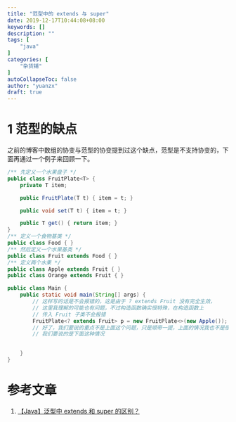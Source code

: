 ```yaml
---
title: "范型中的 extends 与 super"
date: 2019-12-17T10:44:08+08:00
keywords: []
description: ""
tags: [
    "java"
]
categories: [
    "杂货铺"
]
autoCollapseToc: false
author: "yuanzx"
draft: true
---
```


# 1 范型的缺点

之前的博客中数组的协变与范型的协变提到过这个缺点，范型是不支持协变的，下面再通过一个例子来回顾一下。

```java
/** 先定义一个水果盘子 */
public class FruitPlate<T> {
    private T item;

    public FruitPlate(T t) { item = t; }

    public void set(T t) { item = t; }

    public T get() { return item; }
}
/** 定义一个食物基类 */ 
public class Food { }
/** 然后定义一个水果基类 */
public class Fruit extends Food { }
/** 定义两个水果 */
public class Apple extends Fruit { }
public class Orange extends Fruit { }

public class Main {
    public static void main(String[] args) {
        // 这样写的话是不会报错的，这是由于 ? extends Fruit 没有完全生效，
        // 这里我理解的可能也有问题，不过构造函数确实很特殊，在构造函数上
        // 传入 Fruit 子类不会报错
        FruitPlate<? extends Fruit> p = new FruitPlate<>(new Apple());
        // 好了，我们要说的重点不是上面这个问题，只是顺带一提，上面的情况我也不是很懂为什么能用，不过这里记录一下，将来看 JVM 实现可能能找到答案
        // 我们要说的是下面这种情况
        

    }
}
```

# 参考文章

1. [【Java】泛型中 extends 和 super 的区别？](https://itimetraveler.github.io/2016/12/27/%E3%80%90Java%E3%80%91%E6%B3%9B%E5%9E%8B%E4%B8%AD%20extends%20%E5%92%8C%20super%20%E7%9A%84%E5%8C%BA%E5%88%AB%EF%BC%9F/)